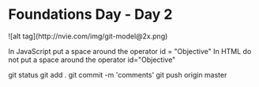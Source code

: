 <h1>Foundations Day - Day 2</h1>
<p>
![alt tag](http://nvie.com/img/git-model@2x.png)

In JavaScript put a space around the operator id = "Objective"
In HTML do not put a space around the operator  id="Objective"

git status
git add .
git commit -m 'comments'
git push origin master
